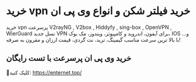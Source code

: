 # خرید vpn خرید فیلتر شکن و انواع وی پی ان
خرید vpn پرسرعت V2rayNG , V2box , Hiddyfy , sing-box , OpenVPN , WierGuard نسل جدید VPN برای آیفون، اندروید و کامپیوتر، ویندوز، مک بوک، IOS و... با بالا ترین سرعت مناسب گیمینگ، ترید، نت گردی، قیمت ارزان و مقرون به صرفه!

 ## خرید وی پی ان پرسرعت با تست رایگان
 🛒کلیک کنید: https://enternet.top/
